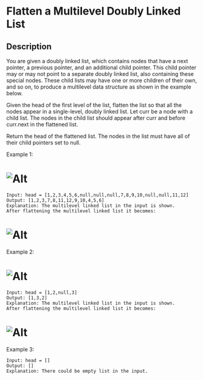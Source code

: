 # Flatten a Multilevel Doubly Linked List

## Description

You are given a doubly linked list, which contains nodes that have a next pointer, a previous pointer, and an additional child pointer. This child pointer may or may not point to a separate doubly linked list, also containing these special nodes. These child lists may have one or more children of their own, and so on, to produce a multilevel data structure as shown in the example below.

Given the head of the first level of the list, flatten the list so that all the nodes appear in a single-level, doubly linked list. Let curr be a node with a child list. The nodes in the child list should appear after curr and before curr.next in the flattened list.

Return the head of the flattened list. The nodes in the list must have all of their child pointers set to null.
 
Example 1:

# ![Alt](https://assets.leetcode.com/uploads/2021/11/09/flatten12.jpg)
```
Input: head = [1,2,3,4,5,6,null,null,null,7,8,9,10,null,null,11,12]
Output: [1,2,3,7,8,11,12,9,10,4,5,6]
Explanation: The multilevel linked list in the input is shown.
After flattening the multilevel linked list it becomes:
```
# ![Alt](https://assets.leetcode.com/uploads/2021/11/09/flatten12.jpg)
Example 2:

# ![Alt](https://assets.leetcode.com/uploads/2021/11/09/flatten12.jpg)
```
Input: head = [1,2,null,3]
Output: [1,3,2]
Explanation: The multilevel linked list in the input is shown.
After flattening the multilevel linked list it becomes:
```
# ![Alt](https://assets.leetcode.com/uploads/2021/11/24/list.jpg)
Example 3:

```
Input: head = []
Output: []
Explanation: There could be empty list in the input.
```
 